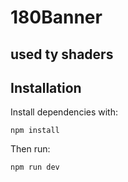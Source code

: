 # 180Banner
## used ty shaders



## Installation

Install dependencies with:

`npm install`

Then run:

`npm run dev`
